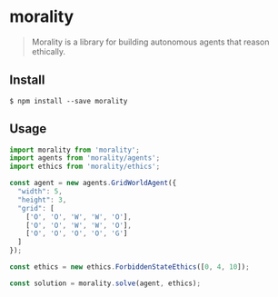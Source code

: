 # morality

> Morality is a library for building autonomous agents that reason ethically.

## Install

```console
$ npm install --save morality
```

## Usage

```js
import morality from 'morality';
import agents from 'morality/agents';
import ethics from 'morality/ethics';

const agent = new agents.GridWorldAgent({
  "width": 5,
  "height": 3,
  "grid": [
    ['O', 'O', 'W', 'W', 'O'],
    ['O', 'O', 'W', 'W', 'O'],
    ['O', 'O', 'O', 'O', 'G']
  ]
});

const ethics = new ethics.ForbiddenStateEthics([0, 4, 10]);

const solution = morality.solve(agent, ethics);
```